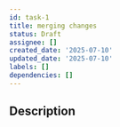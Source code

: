 ```yaml
---
id: task-1
title: merging changes
status: Draft
assignee: []
created_date: '2025-07-10'
updated_date: '2025-07-10'
labels: []
dependencies: []
---
```


## Description
